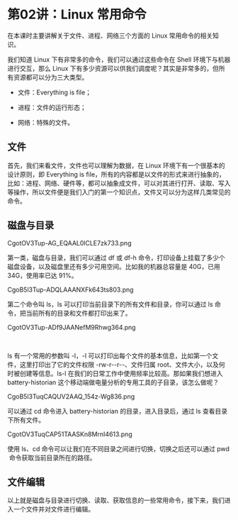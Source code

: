 # 第02讲：Linux 常用命令

在本课时主要讲解关于文件、进程、网络三个方面的 Linux 常用命令的相关知识。

我们知道 Linux 下有非常多的命令，我们可以通过这些命令在 Shell 环境下与机器进行交互，那么 Linux 下有多少资源可以供我们调度呢？其实是非常多的，但所有资源都可以分为三大类型。

* 文件：Everything is file；

* 进程：文件的运行形态；

* 网络：特殊的文件。

## 文件

首先，我们来看文件，文件也可以理解为数据，在 Linux 环境下有一个很基本的设计原则，即 Everything is file，所有的内容都是以文件的形式来进行抽象的，比如：进程、网络、硬件等，都可以抽象成文件，可以对其进行打开、读取、写入等操作，所以文件便是我们入门的第一个知识点，文件又可以分为这样几类常见的命令。

## 磁盘与目录

CgotOV3Tup-AG_EQAAL0lCLE7zk733.png

第一类，磁盘与目录，我们可以通过 df 或 df-h 命令，打印设备上挂载了多少个磁盘设备，以及磁盘里还有多少可用空间。比如我的机器总容量是 40G，已用 34G，使用率已达 91%。

CgoB5l3Tup-ADQLAAANXFk643ts803.png

第二个命令叫 ls，ls 可以打印当前目录下的所有文件和目录，你可以通过 ls 命令，把当前所有的目录和文件都打印出来了。

CgotOV3Tup-ADf9JAANefM9Rhwg364.png

     

ls 有一个常用的参数叫 -l，-l 可以打印出每个文件的基本信息，比如第一个文件，这里打印出了它的文件权限 -rw-r--r--、文件归属 root、文件大小，以及何时被创建等信息。ls-l 在我们的日常工作中使用频率比较高。那如果我们想进入 battery-historian 这个移动端做电量分析的专用工具的子目录，该怎么做呢？

CgoB5l3TuqCAQUV2AAQ_154z-Wg836.png

可以通过 cd 命令进入 battery-historian 的目录，进入目录后，通过 ls 查看目录下所有文件。

CgotOV3TuqCAP51TAASKn8MrnI4613.png

使用 ls、cd 命令可以让我们在不同目录之间进行切换，切换之后还可以通过 pwd  命令获取当前目录所在的路径。

## 文件编辑

以上就是磁盘与目录进行切换、读取、获取信息的一些常用命令，接下来，我们进入一个文件并对文件进行编辑。